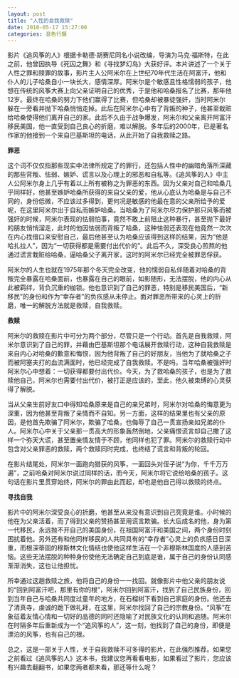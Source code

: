 ```yaml
---
layout: post
title: "人性的自我救赎"
date: 2010-05-17 15:27:00
categories: 音色行摄 
---
```


影片《追风筝的人》根据卡勒德·胡赛尼同名小说改编，导演为马克·福斯特，在此之前，他曾因执导《死囚之舞》和《寻找梦幻岛》大获好评。本片讲述了一个关于人性之罪和赎罪的故事，影片主人公阿米尔在上世纪70年代生活在阿富汗，他和仆人的儿子哈桑自小一块长大，感情深厚。阿米尔是个敏感且性格懦弱的孩子，他想在传统的风筝大赛上向父亲证明自己的优秀，于是他和哈桑报名了比赛，那年他12岁。最终在哈桑的努力下他们赢得了比赛，但哈桑却被暴徒强奸，当时阿米尔躲在一旁看并抛下哈桑悄悄走掉。此后在阿米尔心中有了背叛的种子，他甚至栽赃给哈桑使得他们离开自己的家。此后不久由于战争爆发，阿米尔和父亲离开阿富汗移民美国，他一直受到自己良心的折磨，难以解脱。多年后的2000年，已是著名作家的他接到一个来自巴基斯坦的电话，从此开始了自我救赎之路。

**罪恶**

这个词不仅仅指那些现实中法律所规定了的罪行，还包括人性中的幽暗角落所深藏的那些背叛、怯弱、嫉妒、谎言以及心理上的邪恶和自私等。《追风筝的人》中主人公阿米尔身上几乎有着以上所有被称之为罪恶的东西。因为父亲对自己和哈桑几乎同样好，他甚至嫉妒哈桑所获得的来自父亲的爱，他从心底认为哈桑是与自己不同的，身份低微，不应该过多得到，更何况是敏感的他最在意的父亲所给予的爱呢，在这里阿米尔出于自私而嫉妒哈桑。当哈桑为了阿米尔尽力保护那只风筝而被强奸的时候，阿米尔表现的怯弱怕事，竟然不敢上前阻止这种暴行，甚至抛下最好的朋友悄悄溜走，此时的他因怯弱而背叛了哈桑，这种怯弱还表现在他竟然一次次在内心找借口来安慰自己，最后他甚至认为哈桑应该得到这样的结果，因为“他是哈扎拉人”，因为“一切获得都是需要付出代价的”。此后不久，深受良心煎熬的他通过谎言栽赃给哈桑，逼哈桑父子离开家，这时的阿米尔已经完全被罪恶俘获。

阿米尔的人生也就在1975年那个冬天完全改变，他的懦弱自私伴随着对哈桑的背叛完全暴露在哈桑面前，也暴露在自己的眼前，如影随形，无法摆脱，他的内心从此被羁绊，背负沉重的枷锁。他也意识到了自己的罪恶，特别是移民美国后，“新移民”的身份和作为“幸存者”的负疚感从未停止。面对罪恶所带来的心灵上的折磨，唯一的解脱方法就是救赎，自我救赎。

**救赎**

阿米尔的救赎在影片中可分为两个部分，尽管只是一个行动。首先是自我救赎，阿米尔意识到了自己的罪，并藉由巴基斯坦那个电话展开救赎行动，这种自我救赎是来自内心对哈桑的歉意和悔恨，因为他背叛了自己的好朋友，当他为了就哈桑之子而被阿塞夫打的血流满面时，他已经完成了自我救赎。不是吗，当年哈桑被强奸时阿米尔心中想着：一切获得都要付出代价。今天，为了救哈桑的孩子，也是为了救赎他自己，阿米尔也需要付出代价，被打正是应该的，至此，他久被束缚的心灵获得了解脱。

当从父亲生前好友口中得知哈桑原来是自己的亲兄弟时，阿米尔对哈桑的悔意更为深重，因为他甚至背叛了亲情而不自知。另一方面，这样的结果里也有父亲的原因，是他首先欺骗了阿米尔，欺骗了哈桑，也侮辱了自己一贯宣扬亲如兄弟的仆人。阿米尔心中关于父亲那一贯高大的形象轰然倒地，父亲痛恨谎言却自己撒了这样一个弥天大谎，甚至置亲情友情于不顾，他同样也犯了罪。阿米尔的救赎行动中包含对父亲罪恶的救赎，两个救赎同时完成，也终结了谎言和背叛的轮回。

在影片结尾处，阿米尔一面跑向猎获的风筝，一面回头对侄子说“为你，千千万万遍”，之前哈桑对阿米尔说过同样的话，而今天，阿米尔将它说给哈桑的孩子。这句话在影片里贯穿始终，阿米尔的罪由此而起，却也是他自己得以救赎的终点。

**寻找自我**

影片中的阿米尔深受良心的折磨，他甚至从来没有意识到自己究竟是谁。小时候的他在为父亲活着，而了得到父亲的赞扬甚至用谎言欺骗。长大后成名的他，身为第一代移民，永远抛不开自己的美国身份，在祖国阿富汗和美国之间，两个身份时刻困扰着他。另外还有和他同样移民的人共同具有的“幸存者”心灵上的负疚感日日深重，而根深蒂固的穆斯林文化情结也使他这样生活在一个非穆斯林国度的人感到苦恼。这些无法摆脱的种种身份使他无法确定自己到底是谁，属于自己的身份认同感渐渐消失，这也让他担忧。

所幸通过这趟救赎之旅，他将自己的身份一一找回。就像影片中他父亲的朋友说的“回到阿富汗吧，那里有你的根”，阿米尔回到阿富汗，找到了自己民族身份，回到当年自己与哈桑共同度过童年的地方，在石榴树下看到自己家庭的身份。他还去了清真寺，虔诚的跪下做礼拜，在这里，阿米尔找回了自己的宗教身份。“风筝”在象征着友情心情和一切好的品德的同时还隐喻了对民族文化的认同和追随。阿米尔在时隔多年后重新成为一个“追风筝的人”，这一刻，他找到了自己的身份，即便是漂泊的风筝，也有自己的根。

总之，这是一部关于人性，关于自我救赎不可多得的影片，在此强烈推荐。如果您之前看过《追风筝的人》这本书，我建议您再看看电影，如果看过了影片，您应该有兴趣去翻翻书，如果您两者都未看，那还等什么呢？